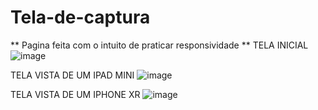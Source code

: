 # Tela-de-captura
** Pagina feita com o intuito de praticar responsividade **
TELA INICIAL
![image](https://user-images.githubusercontent.com/88861236/213819671-9e441cf8-7c79-4f0b-acfb-bf402de0fb4c.png)


TELA VISTA DE UM IPAD MINI
![image](https://user-images.githubusercontent.com/88861236/213819835-2e8e5913-59a1-4dcf-ba66-27417c80c897.png)


TELA VISTA DE UM IPHONE XR
![image](https://user-images.githubusercontent.com/88861236/213820018-bfcec35b-f35d-4e0e-8ce5-6d061116bc97.png)



